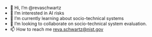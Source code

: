 - 👋 Hi, I’m @revaschwartz
- 👀 I’m interested in AI risks
- 🌱 I’m currently learning about socio-technical systems
- 💞️ I’m looking to collaborate on socio-technical system evaluation.
- 📫 How to reach me reva.schwartz@nist.gov

<!---
revaschwartz/revaschwartz is a ✨ special ✨ repository because its `README.md` (this file) appears on your GitHub profile.
You can click the Preview link to take a look at your changes.
--->
